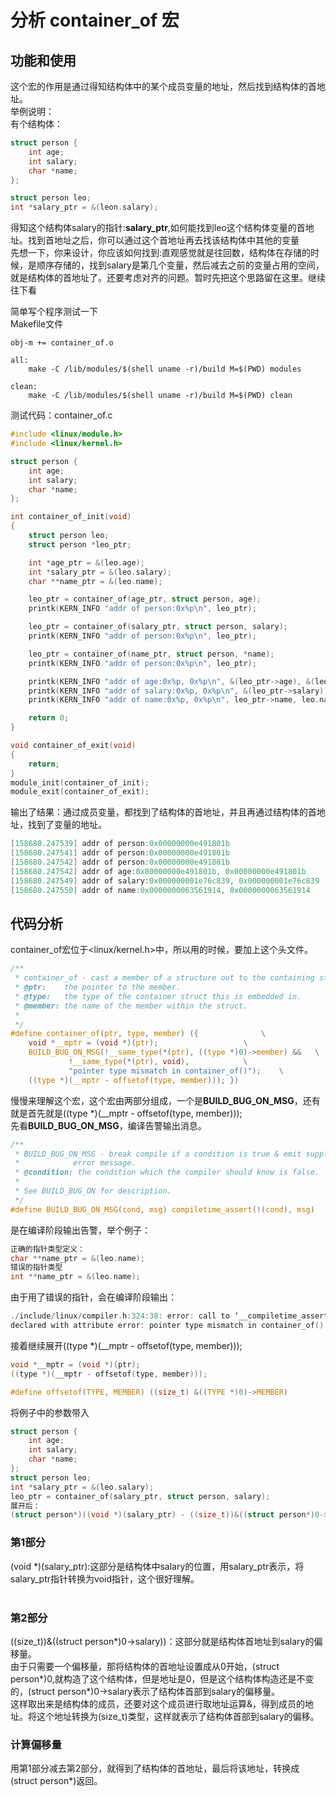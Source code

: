 # 分析 container_of 宏
## 功能和使用
这个宏的作用是通过得知结构体中的某个成员变量的地址，然后找到结构体的首地址。<br>
举例说明：<br>
有个结构体：
```c
struct person {
    int age;
    int salary;
    char *name;
};

struct person leo;
int *salary_ptr = &(leon.salary);
```
得知这个结构体salary的指针:**salary_ptr**,如何能找到leo这个结构体变量的首地址。找到首地址之后，你可以通过这个首地址再去找该结构体中其他的变量<br>
先想一下，你来设计，你应该如何找到:直观感觉就是往回数，结构体在存储的时候，是顺序存储的，找到salary是第几个变量，然后减去之前的变量占用的空间，就是结构体的首地址了。还要考虑对齐的问题。暂时先把这个思路留在这里。继续往下看<br>

简单写个程序测试一下<br>
Makefile文件
```
obj-m += container_of.o

all:
	make -C /lib/modules/$(shell uname -r)/build M=$(PWD) modules

clean:
	make -C /lib/modules/$(shell uname -r)/build M=$(PWD) clean
```
测试代码：container_of.c
```c
#include <linux/module.h>
#include <linux/kernel.h>

struct person {
    int age;
    int salary;
    char *name;
};

int container_of_init(void)
{
    struct person leo;
    struct person *leo_ptr;

    int *age_ptr = &(leo.age);
    int *salary_ptr = &(leo.salary);
    char **name_ptr = &(leo.name);

    leo_ptr = container_of(age_ptr, struct person, age);
    printk(KERN_INFO "addr of person:0x%p\n", leo_ptr);

    leo_ptr = container_of(salary_ptr, struct person, salary);
    printk(KERN_INFO "addr of person:0x%p\n", leo_ptr);

    leo_ptr = container_of(name_ptr, struct person, *name);
    printk(KERN_INFO "addr of person:0x%p\n", leo_ptr);

    printk(KERN_INFO "addr of age:0x%p, 0x%p\n", &(leo_ptr->age), &(leo.age));
    printk(KERN_INFO "addr of salary:0x%p, 0x%p\n", &(leo_ptr->salary), &(leo.salary));
    printk(KERN_INFO "addr of name:0x%p, 0x%p\n", leo_ptr->name, leo.name);

    return 0;
}

void container_of_exit(void)
{
    return;
}
module_init(container_of_init);
module_exit(container_of_exit);
```
输出了结果：通过成员变量，都找到了结构体的首地址，并且再通过结构体的首地址，找到了变量的地址。
```c
[158680.247539] addr of person:0x00000000e491801b
[158680.247541] addr of person:0x00000000e491801b
[158680.247542] addr of person:0x00000000e491801b
[158680.247542] addr of age:0x00000000e491801b, 0x00000000e491801b
[158680.247549] addr of salary:0x000000001e76c839, 0x000000001e76c839
[158680.247550] addr of name:0x0000000063561914, 0x0000000063561914
```
## 代码分析
container_of宏位于<linux/kernel.h>中，所以用的时候，要加上这个头文件。
```c
/**
 * container_of - cast a member of a structure out to the containing structure
 * @ptr:	the pointer to the member.
 * @type:	the type of the container struct this is embedded in.
 * @member:	the name of the member within the struct.
 *
 */
#define container_of(ptr, type, member) ({				\
	void *__mptr = (void *)(ptr);					\
	BUILD_BUG_ON_MSG(!__same_type(*(ptr), ((type *)0)->member) &&	\
			 !__same_type(*(ptr), void),			\
			 "pointer type mismatch in container_of()");	\
	((type *)(__mptr - offsetof(type, member))); })
```
慢慢来理解这个宏，这个宏由两部分组成，一个是**BUILD_BUG_ON_MSG**，还有就是首先就是((type *)(__mptr - offsetof(type, member)));<br>
先看**BUILD_BUG_ON_MSG**，编译告警输出消息。
```c
/**
 * BUILD_BUG_ON_MSG - break compile if a condition is true & emit supplied
 *		      error message.
 * @condition: the condition which the compiler should know is false.
 *
 * See BUILD_BUG_ON for description.
 */
#define BUILD_BUG_ON_MSG(cond, msg) compiletime_assert(!(cond), msg)
```
是在编译阶段输出告警，举个例子：
```c
正确的指针类型定义：
char **name_ptr = &(leo.name);
错误的指针类型
int **name_ptr = &(leo.name);
```
由于用了错误的指针，会在编译阶段输出：
```c
./include/linux/compiler.h:324:38: error: call to ‘__compiletime_assert_25’ 
declared with attribute error: pointer type mismatch in container_of()
```
接着继续展开((type *)(__mptr - offsetof(type, member))); 
```c
void *__mptr = (void *)(ptr);
((type *)(__mptr - offsetof(type, member))); 

#define offsetof(TYPE, MEMBER) ((size_t) &((TYPE *)0)->MEMBER)
```
将例子中的参数带入
```c
struct person {
    int age;
    int salary;
    char *name;
};
struct person leo;
int *salary_ptr = &(leo.salary);
leo_ptr = container_of(salary_ptr, struct person, salary);
展开后：
(struct person*)((void *)(salary_ptr) - ((size_t))&((struct person*)0->salary));
```
### 第1部分
(void *)(salary_ptr):这部分是结构体中salary的位置，用salary_ptr表示，将salary_ptr指针转换为void指针，这个很好理解。<br><br>
### 第2部分
((size_t))&((struct person*)0->salary))：这部分就是结构体首地址到salary的偏移量。<br>
由于只需要一个偏移量，那将结构体的首地址设置成从0开始，(struct person*)0,就构造了这个结构体，但是地址是0，但是这个结构体构造还是不变的，(struct person*)0->salary表示了结构体首部到salary的偏移量。<br>
这样取出来是结构体的成员，还要对这个成员进行取地址运算&，得到成员的地址。将这个地址转换为(size_t)类型，这样就表示了结构体首部到salary的偏移。<br>
### 计算偏移量
用第1部分减去第2部分，就得到了结构体的首地址，最后将该地址，转换成(struct person*)返回。<br>
